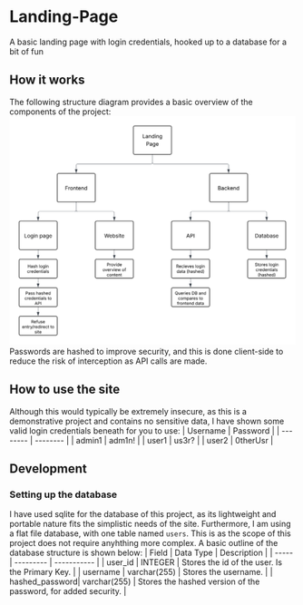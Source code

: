 # Landing-Page
A basic landing page with login credentials, hooked up to a database for a bit of fun

## How it works
The following structure diagram provides a basic overview of the components of the project:
![Project structure diagram](https://github.com/SamDoughtyCodes/Landing-Page/blob/main/Super-Curricular%20Landing%20Page%20(1).png)
Passwords are hashed to improve security, and this is done client-side to reduce the risk of interception as API calls are made.

## How to use the site
Although this would typically be extremely insecure, as this is a demonstrative project and contains no sensitive data, I have shown some valid login credentials beneath for you to use:
| Username | Password |
| -------- | -------- |
| admin1   | adm1n!   |
| user1    | us3r?    |
| user2    | 0therUsr |

## Development
### Setting up the database
I have used sqlite for the database of this project, as its lightweight and portable nature fits the simplistic needs of the site. Furthermore, I am using a flat file database, with one table named `users`. This is as the scope of this project does not require anyhthing more complex.
A basic outline of the database structure is shown below:
| Field | Data Type | Description |
| ----- | --------- | ----------- |
| user_id | INTEGER | Stores the id of the user. Is the Primary Key. |
| username | varchar(255) | Stores the username. |
| hashed_password| varchar(255) | Stores the hashed version of the password, for added security. |
